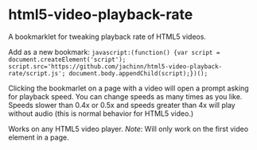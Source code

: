 # html5-video-playback-rate
A bookmarklet for tweaking playback rate of HTML5 videos.

Add as a new bookmark: 
`javascript:(function() {var script = document.createElement('script'); script.src='https://github.com/jachinn/html5-video-playback-rate/script.js'; document.body.appendChild(script);})();`

Clicking the bookmarlet on a page with a video will open a prompt asking for playback speed. You can change speeds as many times as you like. Speeds slower than 0.4x or 0.5x and speeds greater than 4x will play without audio (this is normal behavior for HTML5 video.)

Works on any HTML5 video player. *Note*: Will only work on the first video element in a page.
